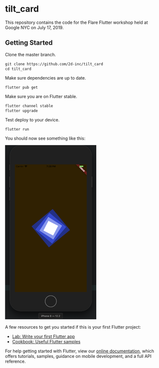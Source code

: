 # tilt_card

This repository contains the code for the Flare Flutter workshop held at Google NYC on July 17, 2019.

## Getting Started

Clone the master branch.
```
git clone https://github.com/2d-inc/tilt_card
cd tilt_card
```

Make sure dependencies are up to date.
```
flutter pub get
```

Make sure you are on Flutter stable.
```
flutter channel stable
flutter upgrade
```

Test deploy to your device.
```
flutter run
```

You should now see something like this:

<img src='readme_assets/TiltCard.png' width='300'>


A few resources to get you started if this is your first Flutter project:

- [Lab: Write your first Flutter app](https://flutter.dev/docs/get-started/codelab)
- [Cookbook: Useful Flutter samples](https://flutter.dev/docs/cookbook)

For help getting started with Flutter, view our
[online documentation](https://flutter.dev/docs), which offers tutorials,
samples, guidance on mobile development, and a full API reference.
